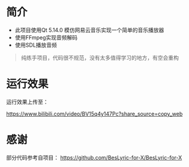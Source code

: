 # 简介

- 此项目使用Qt 5.14.0 模仿网易云音乐实现一个简单的音乐播放器
- 使用FFmpeg实现音频解码
- 使用SDL播放音频

> 纯练手项目，代码很不规范，没有太多值得学习的地方，有空会重构

# 运行效果

运行效果上传至：

https://www.bilibili.com/video/BV15q4y147Pc?share_source=copy_web

# 感谢

部分代码参考自项目：
https://github.com/BesLyric-for-X/BesLyric-for-X
